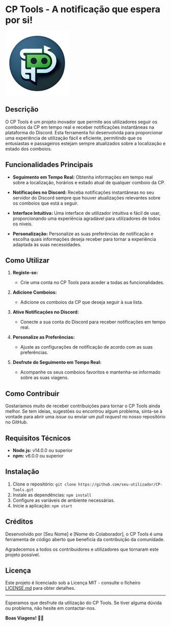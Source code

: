 # CP Tools - A notificação que espera por si!

<img src="cptools.png" alt="CP Tools Logo" width="200"/>

## Descrição

O CP Tools é um projeto inovador que permite aos utilizadores seguir os comboios da CP em tempo real e receber notificações instantâneas na plataforma do Discord. Esta ferramenta foi desenvolvida para proporcionar uma experiência de utilização fácil e eficiente, permitindo que os entusiastas e passageiros estejam sempre atualizados sobre a localização e estado dos comboios.

## Funcionalidades Principais

- **Seguimento em Tempo Real:** Obtenha informações em tempo real sobre a localização, horários e estado atual de qualquer comboio da CP.

- **Notificações no Discord:** Receba notificações instantâneas no seu servidor do Discord sempre que houver atualizações relevantes sobre os comboios que está a seguir.

- **Interface Intuitiva:** Uma interface de utilizador intuitiva e fácil de usar, proporcionando uma experiência agradável para utilizadores de todos os níveis.

- **Personalização:** Personalize as suas preferências de notificação e escolha quais informações deseja receber para tornar a experiência adaptada às suas necessidades.

## Como Utilizar

1. **Registe-se:**
   - Crie uma conta no CP Tools para aceder a todas as funcionalidades.

2. **Adicione Comboios:**
   - Adicione os comboios da CP que deseja seguir à sua lista.

3. **Ative Notificações no Discord:**
   - Conecte a sua conta do Discord para receber notificações em tempo real.

4. **Personalize as Preferências:**
   - Ajuste as configurações de notificação de acordo com as suas preferências.

5. **Desfrute do Seguimento em Tempo Real:**
   - Acompanhe os seus comboios favoritos e mantenha-se informado sobre as suas viagens.

## Como Contribuir

Gostaríamos muito de receber contribuições para tornar o CP Tools ainda melhor. Se tem ideias, sugestões ou encontrou algum problema, sinta-se à vontade para abrir uma *issue* ou enviar um *pull request* no nosso repositório no GitHub.

## Requisitos Técnicos

- **Node.js:** v14.0.0 ou superior
- **npm:** v6.0.0 ou superior

## Instalação

1. Clone o repositório: `git clone https://github.com/seu-utilizador/CP-Tools.git`
2. Instale as dependências: `npm install`
3. Configure as variáveis de ambiente necessárias.
4. Inicie a aplicação: `npm start`

## Créditos

Desenvolvido por [Seu Nome] e [Nome do Colaborador], o CP Tools é uma ferramenta de código aberto que beneficia da contribuição da comunidade.

Agradecemos a todos os contribuidores e utilizadores que tornaram este projeto possível.

## Licença

Este projeto é licenciado sob a Licença MIT - consulte o ficheiro [LICENSE.md](LICENSE.md) para obter detalhes.

---

Esperamos que desfrute da utilização do CP Tools. Se tiver alguma dúvida ou problema, não hesite em contactar-nos.

**Boas Viagens!** 🚂✨
